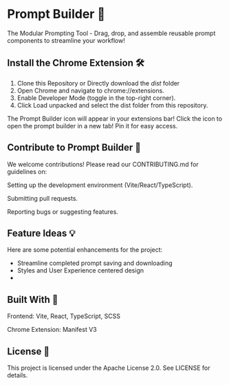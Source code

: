 # Prompt Builder 🧩
The Modular Prompting Tool - Drag, drop, and assemble reusable prompt components to streamline your workflow!

## Install the Chrome Extension 🛠️
1. Clone this Repository or Directly download the _dist_ folder
2. Open Chrome and navigate to chrome://extensions.
3. Enable Developer Mode (toggle in the top-right corner).
4. Click Load unpacked and select the dist folder from this repository.

The Prompt Builder icon will appear in your extensions bar! Click the icon to open the prompt builder in a new tab! Pin it for easy access.

## Contribute to Prompt Builder 🤝
We welcome contributions! Please read our CONTRIBUTING.md for guidelines on:

Setting up the development environment (Vite/React/TypeScript).

Submitting pull requests.

Reporting bugs or suggesting features.

## Feature Ideas 💡
Here are some potential enhancements for the project:
- Streamline completed prompt saving and downloading
- Styles and User Experience centered design
- 

## Built With 🔧
Frontend: Vite, React, TypeScript, SCSS

Chrome Extension: Manifest V3

## License 📄
This project is licensed under the Apache License 2.0. See LICENSE for details.
